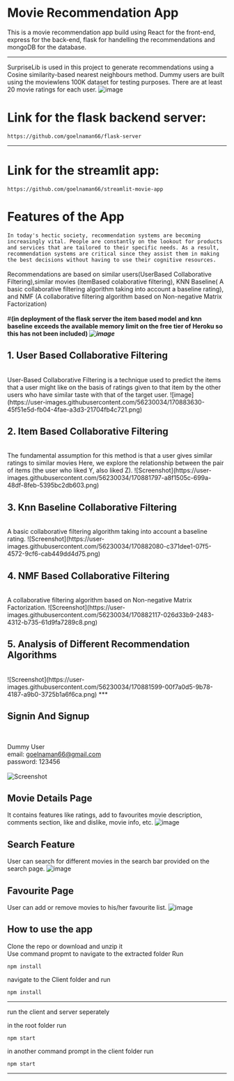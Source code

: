 # Movie Recommendation App

This is a movie recommendation app build using React for the front-end, express for the back-end, flask for handelling the recommendations and mongoDB for the database.
***
SurpriseLib is used in this project to generate recommendations using a Cosine similarity-based nearest neighbours method. Dummy users are built using the moviewlens 100K dataset for testing purposes. There are at least 20 movie ratings for each user.
![image](https://user-images.githubusercontent.com/56230034/170880146-461fc98e-477d-4240-844a-cb3e029080b7.png)

# Link for the flask backend server: 
```https://github.com/goelnaman66/flask-server```
***
# Link for the streamlit app:
```https://github.com/goelnaman66/streamlit-movie-app```



# Features of the App
```In today's hectic society, recommendation systems are becoming increasingly vital. People are constantly on the lookout for products and services that are tailored to their specific needs. As a result, recommendation systems are critical since they assist them in making the best decisions without having to use their cognitive resources.```
<br/>
<br/>
Recommendations are based on similar users(UserBased Collaborative Filtering),similar movies (itemBased colaborative filtering), KNN Baseline( A basic collaborative filtering algorithm taking into account a baseline rating), and NMF (A collaborative filtering algorithm based on Non-negative Matrix Factorization)
<br/>
<br/>
#<b>(in deployment of the flask server the item based model and knn baseline exceeds the available memory limit on the free tier of Heroku so this has not been included)
</b>
***![image](https://user-images.githubusercontent.com/56230034/170880769-72d93c59-258f-4ebb-b4da-2774ddcda642.png)***
<br/>

## 1. User Based Collaborative Filtering
<br/>
User-Based Collaborative Filtering is a technique used to predict the items that a user might like on the basis of ratings given to that item by the other users who have similar taste with that of the target user.
![image](https://user-images.githubusercontent.com/56230034/170883630-45f51e5d-fb04-4fae-a3d3-21704fb4c721.png)

## 2. Item Based Collaborative Filtering
<br/>
The fundamental assumption for this method is that a user gives similar ratings to similar movies Here, we explore the relationship between the pair of items (the user who liked Y, also liked Z).
![Screenshot](https://user-images.githubusercontent.com/56230034/170881797-a8f1505c-699a-48df-8feb-5395bc2db603.png)


## 3. Knn Baseline Collaborative Filtering
<br/>
A basic collaborative filtering algorithm taking into account a baseline rating.
![Screenshot](https://user-images.githubusercontent.com/56230034/170882080-c371dee1-07f5-4572-9cf6-cab449dd4d75.png)

## 4. NMF Based Collaborative Filtering
<br/>
A collaborative filtering algorithm based on Non-negative Matrix Factorization.
![Screenshot](https://user-images.githubusercontent.com/56230034/170882117-026d33b9-2483-4312-b735-61d9fa7289c8.png)


## 5. Analysis of Different Recommendation Algorithms
<br/>
![Screenshot](https://user-images.githubusercontent.com/56230034/170881599-00f7a0d5-9b78-4187-a9b0-3725b1a6f6ca.png)
***

## Signin And Signup
<br/>

Dummy User<br/>
email: goelnaman66@gmail.com<br/>
password: 123456<br/>
<br/>
![Screenshot](https://user-images.githubusercontent.com/56230034/170882348-05fbefdf-0843-4e30-8f88-4e5c03382049.png)

## Movie Details Page

It contains features like ratings, add to favourites movie description, comments section, like and dislike, movie info, etc.
![image](https://user-images.githubusercontent.com/56230034/170882617-411e72cf-78ce-452c-bfaa-c926c9470bfb.png)

## Search Feature

User can search for different movies in the search bar provided on the search page.
![image](https://user-images.githubusercontent.com/56230034/170882675-4ab2dc74-a20a-4d7f-b1c7-bbcb65a4d475.png)


## Favourite Page

 User can add or remove movies to his/her favourite list.
 ![image](https://user-images.githubusercontent.com/56230034/170882729-c237cb40-e261-4905-8f2f-ec26d90d0290.png)


## How to use the app

Clone the repo or download and unzip it<br/>
Use command propmt to navigate to the extracted folder
Run

```npm install```

navigate to the Client folder and run

```npm install```
***
run the client and server seperately
<br/>


in the root folder run<br/>

```npm start```

in another command prompt in the client folder run
<br/>

```npm start```
<br/>
***
